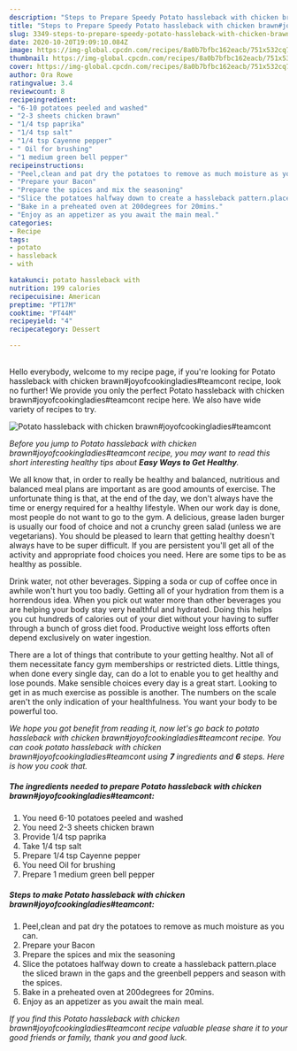 ```yaml
---
description: "Steps to Prepare Speedy Potato hassleback with chicken brawn#joyofcookingladies#teamcont"
title: "Steps to Prepare Speedy Potato hassleback with chicken brawn#joyofcookingladies#teamcont"
slug: 3349-steps-to-prepare-speedy-potato-hassleback-with-chicken-brawnjoyofcookingladiesteamcont
date: 2020-10-20T19:09:10.084Z
image: https://img-global.cpcdn.com/recipes/8a0b7bfbc162eacb/751x532cq70/potato-hassleback-with-chicken-brawnjoyofcookingladiesteamcont-recipe-main-photo.jpg
thumbnail: https://img-global.cpcdn.com/recipes/8a0b7bfbc162eacb/751x532cq70/potato-hassleback-with-chicken-brawnjoyofcookingladiesteamcont-recipe-main-photo.jpg
cover: https://img-global.cpcdn.com/recipes/8a0b7bfbc162eacb/751x532cq70/potato-hassleback-with-chicken-brawnjoyofcookingladiesteamcont-recipe-main-photo.jpg
author: Ora Rowe
ratingvalue: 3.4
reviewcount: 8
recipeingredient:
- "6-10 potatoes peeled and washed"
- "2-3 sheets chicken brawn"
- "1/4 tsp paprika"
- "1/4 tsp salt"
- "1/4 tsp Cayenne pepper"
- " Oil for brushing"
- "1 medium green bell pepper"
recipeinstructions:
- "Peel,clean and pat dry the potatoes to remove as much moisture as you can."
- "Prepare your Bacon"
- "Prepare the spices and mix the seasoning"
- "Slice the potatoes halfway down to create a hassleback pattern.place the sliced brawn in the gaps and the greenbell peppers and season with the spices."
- "Bake in a preheated oven at 200degrees for 20mins."
- "Enjoy as an appetizer as you await the main meal."
categories:
- Recipe
tags:
- potato
- hassleback
- with

katakunci: potato hassleback with 
nutrition: 199 calories
recipecuisine: American
preptime: "PT17M"
cooktime: "PT44M"
recipeyield: "4"
recipecategory: Dessert

---
```

<br>
Hello everybody, welcome to my recipe page, if you're looking for Potato hassleback with chicken brawn#joyofcookingladies#teamcont recipe, look no further! We provide you only the perfect Potato hassleback with chicken brawn#joyofcookingladies#teamcont recipe here. We also have wide variety of recipes to try.
<br>


![Potato hassleback with chicken brawn#joyofcookingladies#teamcont](https://img-global.cpcdn.com/recipes/8a0b7bfbc162eacb/751x532cq70/potato-hassleback-with-chicken-brawnjoyofcookingladiesteamcont-recipe-main-photo.jpg)

<i>Before you jump to Potato hassleback with chicken brawn#joyofcookingladies#teamcont recipe, you may want to read this short interesting healthy tips about <strong>Easy Ways to Get Healthy</strong>.</i>

We all know that, in order to really be healthy and balanced, nutritious and balanced meal plans are important as are good amounts of exercise. The unfortunate thing is that, at the end of the day, we don't always have the time or energy required for a healthy lifestyle. When our work day is done, most people do not want to go to the gym. A delicious, grease laden burger is usually our food of choice and not a crunchy green salad (unless we are vegetarians). You should be pleased to learn that getting healthy doesn't always have to be super difficult. If you are persistent you'll get all of the activity and appropriate food choices you need. Here are some tips to be as healthy as possible.

Drink water, not other beverages. Sipping a soda or cup of coffee once in awhile won't hurt you too badly. Getting all of your hydration from them is a horrendous idea. When you pick out water more than other beverages you are helping your body stay very healthful and hydrated. Doing this helps you cut hundreds of calories out of your diet without your having to suffer through a bunch of gross diet food. Productive weight loss efforts often depend exclusively on water ingestion.

There are a lot of things that contribute to your getting healthy. Not all of them necessitate fancy gym memberships or restricted diets. Little things, when done every single day, can do a lot to enable you to get healthy and lose pounds. Make sensible choices every day is a great start. Looking to get in as much exercise as possible is another. The numbers on the scale aren't the only indication of your healthfulness. You want your body to be powerful too. 


<i>We hope you got benefit from reading it, now let's go back to potato hassleback with chicken brawn#joyofcookingladies#teamcont recipe. You can cook potato hassleback with chicken brawn#joyofcookingladies#teamcont using <strong>7</strong> ingredients and <strong>6</strong> steps. Here is how you cook that.
</i>

##### The ingredients needed to prepare Potato hassleback with chicken brawn#joyofcookingladies#teamcont:

1. You need 6-10 potatoes peeled and washed
1. You need 2-3 sheets chicken brawn
1. Provide 1/4 tsp paprika
1. Take 1/4 tsp salt
1. Prepare 1/4 tsp Cayenne pepper
1. You need  Oil for brushing
1. Prepare 1 medium green bell pepper


##### Steps to make Potato hassleback with chicken brawn#joyofcookingladies#teamcont:

1. Peel,clean and pat dry the potatoes to remove as much moisture as you can.
1. Prepare your Bacon
1. Prepare the spices and mix the seasoning
1. Slice the potatoes halfway down to create a hassleback pattern.place the sliced brawn in the gaps and the greenbell peppers and season with the spices.
1. Bake in a preheated oven at 200degrees for 20mins.
1. Enjoy as an appetizer as you await the main meal.


<i>If you find this Potato hassleback with chicken brawn#joyofcookingladies#teamcont recipe valuable please share it to your good friends or family, thank you and good luck.</i>
